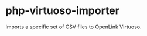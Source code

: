 php-virtuoso-importer
=====================

Imports a specific set of CSV files to OpenLink Virtuoso.
